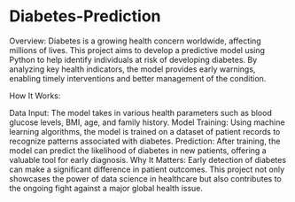 # Diabetes-Prediction
Overview:
Diabetes is a growing health concern worldwide, affecting millions of lives. This project aims to develop a predictive model using Python to help identify individuals at risk of developing diabetes. By analyzing key health indicators, the model provides early warnings, enabling timely interventions and better management of the condition.

How It Works:

Data Input: The model takes in various health parameters such as blood glucose levels, BMI, age, and family history.
Model Training: Using machine learning algorithms, the model is trained on a dataset of patient records to recognize patterns associated with diabetes.
Prediction: After training, the model can predict the likelihood of diabetes in new patients, offering a valuable tool for early diagnosis.
Why It Matters:
Early detection of diabetes can make a significant difference in patient outcomes. This project not only showcases the power of data science in healthcare but also contributes to the ongoing fight against a major global health issue.

